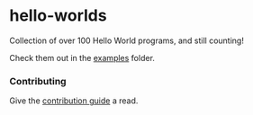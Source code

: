 # hello-worlds
Collection of over 100 Hello World programs, and still counting!

Check them out in the [examples](https://github.com/knightking100/hello-worlds/tree/master/examples) folder.
### Contributing
Give the [contribution guide](https://github.com/knightking100/hello-worlds/blob/master/CONTRIBUTING.md#how-to-contribute) a read.


